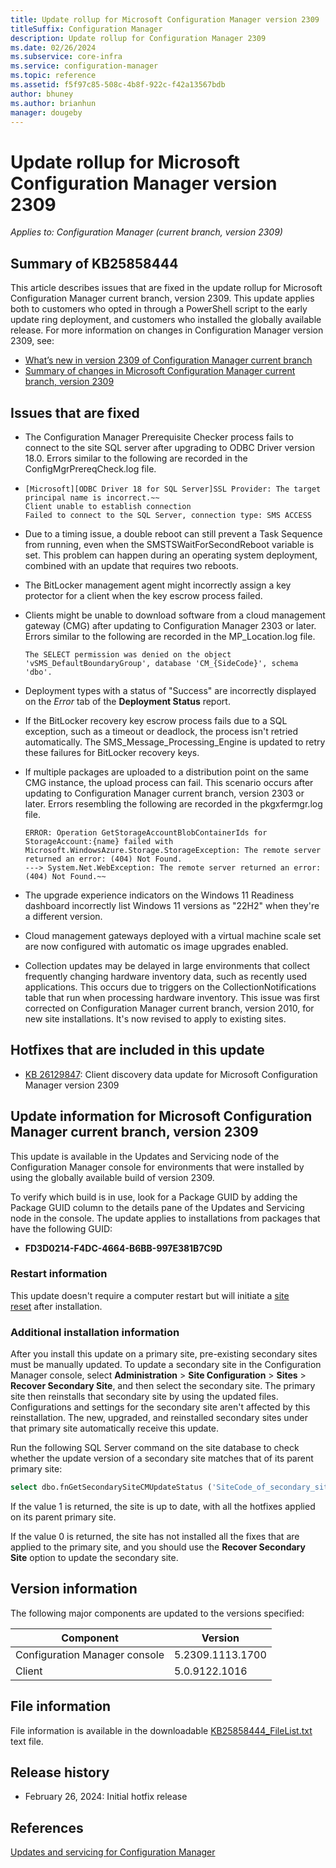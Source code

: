 ```yaml
---
title: Update rollup for Microsoft Configuration Manager version 2309
titleSuffix: Configuration Manager
description: Update rollup for Configuration Manager 2309
ms.date: 02/26/2024
ms.subservice: core-infra
ms.service: configuration-manager
ms.topic: reference
ms.assetid: f5f97c85-508c-4b8f-922c-f42a13567bdb
author: bhuney
ms.author: brianhun
manager: dougeby
---
```


# Update rollup for Microsoft Configuration Manager version 2309

*Applies to: Configuration Manager (current branch, version 2309)*

## Summary of KB25858444
This article describes issues that are fixed in the update rollup for Microsoft Configuration Manager current branch, version 2309. This update applies both to customers who opted in through a PowerShell script to the early update ring deployment, and customers who installed the globally available release.
For more information on changes in Configuration Manager version 2309, see:
- [What’s new in version 2309 of Configuration Manager current branch](../../core/plan-design/changes/whats-new-in-version-2309.md)
- [Summary of changes in Microsoft Configuration Manager current branch, version 2309](../../hotfix/2309/24341484.md)


## Issues that are fixed
<!-- 26282398 -->
- The Configuration Manager Prerequisite Checker process fails to connect to the site SQL server after upgrading to ODBC Driver version 18.0. Errors similar to the following are recorded in the ConfigMgrPrereqCheck.log file.
-    ```text
     [Microsoft][ODBC Driver 18 for SQL Server]SSL Provider: The target principal name is incorrect.~~
     Client unable to establish connection
     Failed to connect to the SQL Server, connection type: SMS ACCESS
     ```

<!-- 26442806 -->
- Due to a timing issue, a double reboot can still prevent a Task Sequence from running, even when the SMSTSWaitForSecondReboot variable is set. This problem can happen during an operating system deployment, combined with an update that requires two reboots.

<!-- 26419721 -->
- The BitLocker management agent might incorrectly assign a key protector for a client when the key escrow process failed. 

<!-- 26150205 -->
- Clients might be unable to download software from a cloud management gateway (CMG) after updating to Configuration Manager 2303 or later. Errors similar to the following are recorded in the MP_Location.log file.
     ```text
     The SELECT permission was denied on the object 'vSMS_DefaultBoundaryGroup', database 'CM_{SideCode}', schema 'dbo'.
     ```

<!-- 26189741 -->
- Deployment types with a status of "Success" are incorrectly displayed on the *Error* tab of the **Deployment Status** report.

<!-- 26274868 -->
- If the BitLocker recovery key escrow process fails due to a SQL exception, such as a timeout or deadlock, the process isn't retried automatically. The SMS_Message_Processing_Engine is updated to retry these failures for BitLocker recovery keys.

<!-- 25961029 -->
- If multiple packages are uploaded to a distribution point on the same CMG instance, the upload process can fail. This scenario occurs after updating to Configuration Manager current branch, version 2303 or later.
Errors resembling the following are recorded in the pkgxfermgr.log file.
   ```text
   ERROR: Operation GetStorageAccountBlobContainerIds for StorageAccount:{name} failed with Microsoft.WindowsAzure.Storage.StorageException: The remote server returned an error: (404) Not Found.
   ---> System.Net.WebException: The remote server returned an error: (404) Not Found.~~
   ```
<!-- 26357341 -->
- The upgrade experience indicators on the Windows 11 Readiness dashboard incorrectly list Windows 11 versions as "22H2" when they're a different version.

<!-- 26241434 -->
- Cloud management gateways deployed with a virtual machine scale set are now configured with automatic os image upgrades enabled.

<!-- 26322254 --> 
- Collection updates may be delayed in large environments that collect frequently changing hardware inventory data, such as recently used applications. This occurs due to triggers on the CollectionNotifications table that run when processing hardware inventory.
This issue was first corrected on Configuration Manager current branch, version 2010, for new site installations. It's now revised to apply to existing sites.

## Hotfixes that are included in this update
- [KB 26129847](../../hotfix/2309/26129847.md): Client discovery data update for Microsoft Configuration Manager version 2309

## Update information for Microsoft Configuration Manager current branch, version 2309

This update is available in the Updates and Servicing node of the Configuration Manager console for environments that were installed by using the globally available build of version 2309.

<!-- Members of the Configuration Manager Technology Adoption Program (TAP) must first apply the private TAP rollup before this update is displayed. -->

To verify which build is in use, look for a Package GUID by adding the Package GUID column to the details pane of the Updates and Servicing node in the console. The update applies to installations from packages that have the following GUID:
- **FD3D0214-F4DC-4664-B6BB-997E381B7C9D**


### Restart information

This update doesn't require a computer restart but will initiate a [site reset](../../core/servers/manage/modify-your-infrastructure.md#bkmk_reset) after installation.

### Additional installation information

After you install this update on a primary site, pre-existing secondary sites must be manually updated. To update a secondary site in the Configuration Manager console, select **Administration** > **Site Configuration** > **Sites** >  **Recover Secondary Site**, and then select the secondary site. The primary site then reinstalls that secondary site by using the updated files. Configurations and settings for the secondary site aren't affected by this reinstallation. The new, upgraded, and reinstalled secondary sites under that primary site automatically receive this update.

Run the following SQL Server command on the site database to check whether the update version of a secondary site matches that of its parent primary site:
   ```sql
   select dbo.fnGetSecondarySiteCMUpdateStatus ('SiteCode_of_secondary_site')
   ```
If the value 1 is returned, the site is up to date, with all the hotfixes applied on its parent primary site.

If the value 0 is returned, the site has not installed all the fixes that are applied to the primary site, and you should use the **Recover Secondary Site** option to update the secondary site.

## Version information
The following major components are updated to the versions specified:

| Component | Version |
|---|---|
| Configuration Manager console | 5.2309.1113.1700 |
| Client | 5.0.9122.1016 |



## File information
File information is available in the downloadable [KB25858444_FileList.txt](https://aka.ms/KB25858444_FileList) text file.

## Release history
- February 26, 2024: Initial hotfix release

## References
[Updates and servicing for Configuration Manager](../../core/servers/manage/updates.md)
